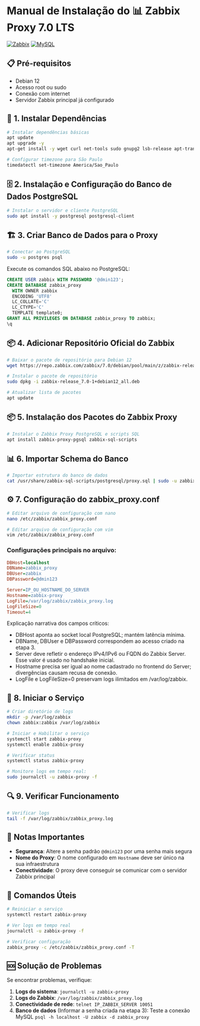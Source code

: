 # Manual de Instalação do 📊 Zabbix Proxy 7.0 LTS

[![Zabbix](https://img.shields.io/badge/Zabbix-7.0-red?style=for-the-badge&logo=zabbix)](https://www.zabbix.com/)
[![MySQL](https://img.shields.io/badge/MySQL-8.0-blue?style=for-the-badge&logo=mysql)](https://www.mysql.com/)

## 📋 Pré-requisitos

- Debian 12
- Acesso root ou sudo
- Conexão com internet
- Servidor Zabbix principal já configurado

## 🔧 1. Instalar Dependências

```bash
# Instalar dependências básicas
apt update
apt upgrade -y
apt-get install -y wget curl net-tools sudo gnupg2 lsb-release apt-transport-https vim

# Configurar timezone para São Paulo
timedatectl set-timezone America/Sao_Paulo
```

## 🗄️ 2. Instalação e Configuração do Banco de Dados PostgreSQL

```bash
# Instalar o servidor e cliente PostgreSQL
sudo apt install -y postgresql postgresql-client
```

## 🏗️ 3. Criar Banco de Dados para o Proxy
```bash
# Conectar ao PostgreSQL
sudo -u postgres psql
```

Execute os comandos SQL abaixo no PostgreSQL:

```sql
CREATE USER zabbix WITH PASSWORD '@dmin123';
CREATE DATABASE zabbix_proxy
  WITH OWNER zabbix
  ENCODING 'UTF8'
  LC_COLLATE='C'
  LC_CTYPE='C'
  TEMPLATE template0;
GRANT ALL PRIVILEGES ON DATABASE zabbix_proxy TO zabbix;
\q
```

## 📦 4. Adicionar Repositório Oficial do Zabbix

```bash
# Baixar o pacote de repositório para Debian 12
wget https://repo.zabbix.com/zabbix/7.0/debian/pool/main/z/zabbix-release/zabbix-release_7.0-1+debian12_all.deb

# Instalar o pacote de repositório
sudo dpkg -i zabbix-release_7.0-1+debian12_all.deb

# Atualizar lista de pacotes
apt update
```

## 📦 5. Instalação dos Pacotes do Zabbix Proxy

```bash
# Instalar o Zabbix Proxy PostgreSQL e scripts SQL
apt install zabbix-proxy-pgsql zabbix-sql-scripts
```

## 📊 6. Importar Schema do Banco

```bash
# Importar estrutura do banco de dados
cat /usr/share/zabbix-sql-scripts/postgresql/proxy.sql | sudo -u zabbix psql zabbix_proxy
```

## ⚙️ 7. Configuração do zabbix_proxy.conf

```bash
# Editar arquivo de configuração com nano
nano /etc/zabbix/zabbix_proxy.conf

# Editar arquivo de configuração com vim
vim /etc/zabbix/zabbix_proxy.conf
```

### Configurações principais no arquivo:

```ini
DBHost=localhost
DBName=zabbix_proxy
DBUser=zabbix
DBPassword=@dmin123

Server=IP_OU_HOSTNAME_DO_SERVER
Hostname=zabbix-proxy  
LogFile=/var/log/zabbix/zabbix_proxy.log
LogFileSize=0
Timeout=4
```
Explicação narrativa dos campos críticos:

- DBHost aponta ao socket local PostgreSQL; mantém latência mínima.
- DBName, DBUser e DBPassword correspondem ao acesso criado na etapa 3.
- Server deve refletir o endereço IPv4/IPv6 ou FQDN do Zabbix Server. Esse valor é usado no handshake inicial.
- Hostname precisa ser igual ao nome cadastrado no frontend do Server; divergências causam recusa de conexão.
- LogFile e LogFileSize=0 preservam logs ilimitados em /var/log/zabbix.

## 🚀 8. Iniciar o Serviço

```bash
# Criar diretório de logs
mkdir -p /var/log/zabbix
chown zabbix:zabbix /var/log/zabbix

# Iniciar e Habilitar o serviço
systemctl start zabbix-proxy
systemctl enable zabbix-proxy

# Verificar status
systemctl status zabbix-proxy

# Monitore logs em tempo real:
sudo journalctl -u zabbix-proxy -f


```

## 🔍 9. Verificar Funcionamento

```bash
# Verificar logs
tail -f /var/log/zabbix/zabbix_proxy.log
```

## 📝 Notas Importantes

- **Segurança**: Altere a senha padrão `@dmin123` por uma senha mais segura
- **Nome do Proxy**: O nome configurado em `Hostname` deve ser único na sua infraestrutura
- **Conectividade**: O proxy deve conseguir se comunicar com o servidor Zabbix principal

## 🔧 Comandos Úteis

```bash
# Reiniciar o serviço
systemctl restart zabbix-proxy

# Ver logs em tempo real
journalctl -u zabbix-proxy -f

# Verificar configuração
zabbix_proxy -c /etc/zabbix/zabbix_proxy.conf -T
```

## 🆘 Solução de Problemas

Se encontrar problemas, verifique:

1. **Logs do sistema**: `journalctl -u zabbix-proxy`
2. **Logs do Zabbix**: `/var/log/zabbix/zabbix_proxy.log`
3. **Conectividade de rede**: `telnet IP_ZABBIX_SERVER 10051`
4. **Banco de dados** (Informar a senha criada na etapa 3): Teste a conexão MySQL `psql -h localhost -U zabbix -d zabbix_proxy`
